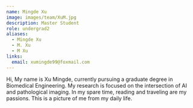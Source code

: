 ```yaml
---
name: Mingde Xu
image: images/team/XuM.jpg
description: Master Student
role: undergrad2
aliases:
  - Mingde Xu
  - M. Xu
  - M Xu
links:
  email: xumingde99@foxmail.com
---
```


Hi, My name is Xu Mingde, currently pursuing a graduate degree in Biomedical Engineering. My research is focused on the intersection of AI and pathological imaging. In my spare time, reading and traveling are my passions. This is a picture of me from my daily life.